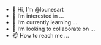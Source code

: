- 👋 Hi, I’m @lounesart
- 👀 I’m interested in ...
- 🌱 I’m currently learning ...
- 💞️ I’m looking to collaborate on ...
- 📫 How to reach me ...

<!---
lounesart/lounesart is a ✨ special ✨ repository because its `README.md` (this file) appears on your GitHub profile.
You can click the Preview link to take a look at your changes.
--->

